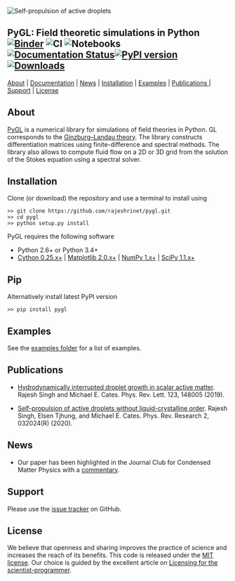 ![Self-propulsion of active droplets](https://raw.githubusercontent.com/rajeshrinet/pygl/master/examples/banner.jpeg)
## PyGL: Field theoretic simulations in Python [![Binder](https://mybinder.org/badge_logo.svg)](https://mybinder.org/v2/gh/rajeshrinet/pygl/master?filepath=examples) ![CI](https://github.com/rajeshrinet/pygl/workflows/CI/badge.svg) ![Notebooks](https://github.com/rajeshrinet/pygl/workflows/Notebooks/badge.svg) [![Documentation Status](https://readthedocs.org/projects/pygl/badge/?version=latest)](https://pygl.readthedocs.io/en/latest/?badge=latest)[![PyPI version](https://badge.fury.io/py/pygl.svg)](https://badge.fury.io/py/pygl) [![Downloads](https://pepy.tech/badge/pygl)](https://pepy.tech/project/pygl)

[About](#about) |  [Documentation](https://pygl.readthedocs.io/en/latest/) | [News](#news) | [Installation](#installation) | [Examples](#examples) | [Publications ](#publications)| [Support](#support) | [License](#license)


## About
[PyGL](https://github.com/rajeshrinet/pygl) is a numerical library for simulations of field theories in Python. GL corresponds to the [Ginzburg–Landau theory](https://en.wikipedia.org/wiki/Ginzburg%E2%80%93Landau_theory). The library constructs differentiation matrices using finite-difference and spectral methods. The library also allows to compute fluid flow on a 2D or 3D grid from the solution of the Stokes equation using a spectral solver. 
 

## Installation
Clone (or download) the repository and use a terminal to install using

```
>> git clone https://github.com/rajeshrinet/pygl.git
>> cd pygl
>> python setup.py install
``` 

PyGL requires the following software 


- Python 2.6+ or Python 3.4+
- [Cython 0.25.x+](http://docs.cython.org/en/latest/index.html) |  [Matplotlib 2.0.x+](https://matplotlib.org) | [NumPy 1.x+](http://www.numpy.org) | [SciPy 1.1.x+](https://www.scipy.org/) 

## Pip
Alternatively install latest PyPI version

```
>> pip install pygl 
```


## Examples

See the [examples folder](https://github.com/rajeshrinet/pygl/tree/master/examples) for a list of examples. 

## Publications
* [Hydrodynamically interrupted droplet growth in scalar active matter](https://doi.org/10.1103/PhysRevLett.123.148005). Rajesh Singh and Michael E. Cates. Phys. Rev. Lett. 123, 148005 (2019).

* [Self-propulsion of active droplets without liquid-crystalline order](https://journals.aps.org/prresearch/abstract/10.1103/PhysRevResearch.2.032024). Rajesh Singh, Elsen Tjhung, and Michael E. Cates. Phys. Rev. Research 2, 032024(R) (2020).


## News
* Our paper has been highlighted in the Journal Club for Condensed Matter Physics with a [commentary](https://doi.org/10.36471/JCCM_March_2020_01).


## Support
Please use the [issue tracker](https://github.com/rajeshrinet/pygl/issues) on GitHub.

## License
We believe that openness and sharing improves the practice of science and increases the reach of its benefits. This code is released under the [MIT license](http://opensource.org/licenses/MIT). Our choice is guided by the excellent article on [Licensing for the scientist-programmer](http://www.ploscompbiol.org/article/info%3Adoi%2F10.1371%2Fjournal.pcbi.1002598). 


